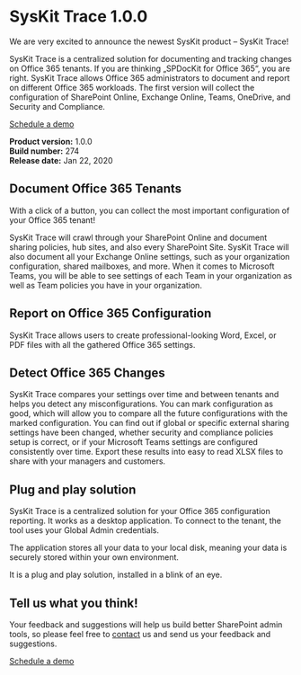 # SysKit Trace 1.0.0

We are very excited to announce the newest SysKit product – SysKit Trace!

SysKit Trace is a centralized solution for documenting and tracking changes on Office 365 tenants. If you are thinking „SPDocKit for Office 365“, you are right. SysKit Trace allows Office 365 administrators to document and report on different Office 365 workloads. The first version will collect the configuration of SharePoint Online, Exchange Online, Teams, OneDrive, and Security and Compliance.

[Schedule a demo](https://www.syskit.com/products/trace/request-a-demo/)

**Product version:** 1.0.0  
**Build number:** 274  
**Release date:** Jan 22, 2020

## Document Office 365 Tenants

With a click of a button, you can collect the most important configuration of your Office 365 tenant!

SysKit Trace will crawl through your SharePoint Online and document sharing policies, hub sites, and also every SharePoint Site. SysKit Trace will also document all your Exchange Online settings, such as your organization configuration, shared mailboxes, and more. When it comes to Microsoft Teams, you will be able to see settings of each Team in your organization as well as Team policies you have in your organization.

## Report on Office 365 Configuration

SysKit Trace allows users to create professional-looking Word, Excel, or PDF files with all the gathered Office 365 settings.

## Detect Office 365 Changes

SysKit Trace compares your settings over time and between tenants and helps you detect any misconfigurations. You can mark configuration as good, which will allow you to compare all the future configurations with the marked configuration. You can find out if global or specific external sharing settings have been changed, whether security and compliance policies setup is correct, or if your Microsoft Teams settings are configured consistently over time. Export these results into easy to read XLSX files to share with your managers and customers.

## Plug and play solution

SysKit Trace is a centralized solution for your Office 365 configuration reporting. It works as a desktop application. To connect to the tenant, the tool uses your Global Admin credentials.

The application stores all your data to your local disk, meaning your data is securely stored within your own environment.

It is a plug and play solution, installed in a blink of an eye.

## Tell us what you think!

Your feedback and suggestions will help us build better SharePoint admin tools, so please feel free to [contact](https://feedback.syskit.com/?project=TRACE) us and send us your feedback and suggestions.

[Schedule a demo](https://www.syskit.com/products/trace/request-a-demo/)

